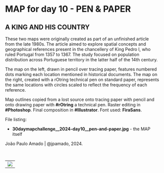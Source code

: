 <h1>MAP for day 10 - PEN & PAPER</h1>
<h2>A KING AND HIS COUNTRY</h2>
<p>These two maps were originally created as part of an unfinished article from the late 1980s. The article aimed to explore spatial concepts and geographical references present in the chancellery of King Pedro I, who ruled Portugal from 1357 to 1367. The study focused on population distribution across Portuguese territory in the latter half of the 14th century.</p>
<p>The map on the left, drawn in pencil over tracing paper, features numbered dots marking each location mentioned in historical documents. The map on the right, created with a rOtring technical pen on standard paper, represents the same locations with circles scaled to reflect the frequency of each reference.</p>
<p>Map outlines copied from a lost source onto tracing paper with pencil and onto drawing paper with <b>#rOtring</b> a technical pen. Raster editing in <b>#Photoshop</b>. Final composition in <b>#Illustrator</b>. Font used: <b>FiraSans</b>.</p>
<p>File listing:</p>
<ul>
  <li><b>30daymapchallenge__2024-day10__pen-and-paper.jpg</b> - the MAP itself</li>
</ul>
<p>João Paulo Amado | @jpamado, 2024.</p>
<p>&nbsp;</p>
<table>
<tr>
<td style="border:thin #000">
<img src="30daymapchallenge__2024-day10__pen-and-paper.jpg" width=auto>
</td>
</tr>
</table>
